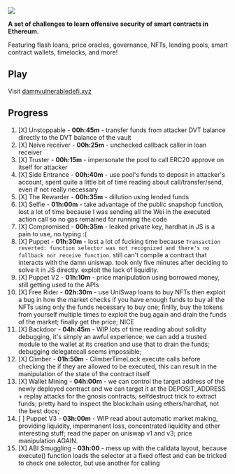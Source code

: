 ![](cover.png)

**A set of challenges to learn offensive security of smart contracts in Ethereum.**

Featuring flash loans, price oracles, governance, NFTs, lending pools, smart contract wallets, timelocks, and more!

## Play

Visit [damnvulnerabledefi.xyz](https://damnvulnerabledefi.xyz)

## Progress

1. [X] Unstoppable - **00h:45m** - transfer funds from attacker DVT balance
directly to the DVT balance of the vault
2. [X] Naive receiver - **00h:25m** - unchecked callback caller in loan receiver
3. [X] Truster - **00h:15m** - impersonate the pool to call ERC20 approve on itself for attacker
4. [X] Side Entrance - **00h:40m** - use pool's funds to deposit in attacker's account, spent quite a
little bit of time reading about call/transfer/send, even if not really necessary
5. [X] The Rewarder - **00h:35m** - dillution using lended funds
6. [X] Selfie - **01h:00m** - take advantage of the public snapshop function, lost a lot of time
because I was sending all the Wei in the executed action call so no gas remained for running
the code
7. [X] Compromised - **00h:35m** - leaked private key, hardhat in JS is a pain to use, no typing :(
8. [X] Puppet - **01h:30m** - lost a lot of fucking time because `Transaction reverted: function selector was not recognized and there's no fallback nor receive function`. still can't compile
a contract that interacts with the damn uniswap. took only five minutes after deciding to solve it in
JS directly. exploit the lack of liquidity.
9. [X] Puppet V2 - **01h:10m** - price manipulation using borrowed money, still getting used to the APIs
10. [X] Free Rider - **02h:30m** - use UniSwap loans to buy NFTs then exploit a bug in how the market
checks if you have enough funds to buy all the NFTs using only the funds necessary to buy one;
finllly, buy the tokens from yourself multiple times to exploit the bug again and drain the
funds of the market; finally get the price; NICE
11. [X] Backdoor - **04h:45m** - WIP lots of time reading about solidity debugging, it's simply an awful experience; we can add a trusted module to the wallet at its creation and use that to drain the funds; debugging delegatecall seems impossible; 
12. [X] Climber - **01h:50m** - ClimberTimeLock execute calls before checking the if they are allowed
to be executed, this can result in the manipulation of the state of the contract itself
13. [X] Wallet Mining - **04h:00m** - we can control the target address of the newly deployed contract
and we can target it at the DEPOSIT_ADDRESS + replay attacks for the gnosis contracts; selfdestruct trick to extract funds;
pretty hard to inspect the blockchain using ethers/hardhat, not the best docs;
14. [ ] Puppet V3 - **03h:00m** - WIP read about automatic market making, providing liquidity, impermanent loss, concentrated
liquidity and other interesting stuff; read the paper on uniswap v1 and v3; price manipulation AGAIN.
15. [X] ABI Smuggling - **03h:00** - mess up with the calldata layout, because execute() function loads the selector at a 
fixed offest and can be tricked to check one selector, but use another for calling